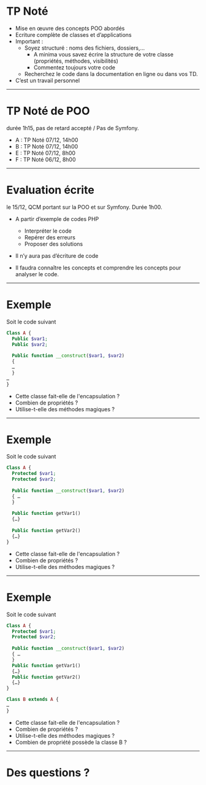 # TP Noté

* Mise en œuvre des concepts POO abordés
* Ecriture complète de classes et d’applications
* Important :
  * Soyez structuré : noms des fichiers, dossiers,…
    * A minima vous savez écrire la structure de votre classe (propriétés, méthodes, visibilités)
    * Commentez toujours votre code
  * Recherchez le code dans la documentation en ligne ou dans vos TD.
* C’est un travail personnel

---

# TP Noté de POO

durée 1h15, pas de retard accepté / Pas de Symfony.

* A : TP Noté 07/12, 14h00 
* B : TP Noté 07/12, 14h00 
* E : TP Noté 07/12, 8h00
* F : TP Noté 06/12, 8h00

---

# Evaluation écrite

le 15/12, QCM portant sur la POO et sur Symfony. Durée 1h00.

* A partir d’exemple de codes PHP
  * Interpréter le code
  * Repérer des erreurs
  * Proposer des solutions

* Il n’y aura pas d’écriture de code
* Il faudra connaître les concepts et comprendre les concepts pour analyser le code.

---

# Exemple

<div class="col1">
Soit le code suivant

```php
Class A {
  Public $var1;
  Public $var2;
  
  Public function __construct($var1, $var2)
  { 
  …
  }
…
}
```
</div>
<div class="col2">

* Cette classe fait-elle de l'encapsulation ?
* Combien de propriétés ?
* Utilise-t-elle des méthodes magiques ?

</div>

---

# Exemple

<div class="col1">
Soit le code suivant

```php
Class A {
  Protected $var1;
  Protected $var2;
  
  Public function __construct($var1, $var2)
  { …
  }
  
  Public function getVar1()
  {…}
  
  Public function getVar2()
  {…}
}
```
</div>
<div class="col2">

* Cette classe fait-elle de l'encapsulation ?
* Combien de propriétés ?
* Utilise-t-elle des méthodes magiques ?

</div>

---

# Exemple

<div class="col1">
Soit le code suivant

```php
Class A {
  Protected $var1;
  Protected $var2;
  
  Public function __construct($var1, $var2)
  { …
  }
  Public function getVar1()
  {…}
  Public function getVar2()
  {…}
}

Class B extends A {
…
}

```
</div>
<div class="col2">

* Cette classe fait-elle de l'encapsulation ?
* Combien de propriétés ?
* Utilise-t-elle des méthodes magiques ?
* Combien de propriété possède la classe B ?

</div>

---

# Des questions ?
